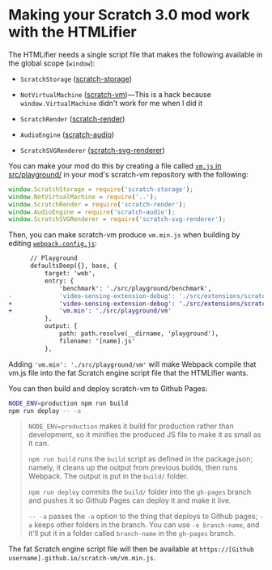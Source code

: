 # Making your Scratch 3.0 mod work with the HTMLifier

The HTMLifier needs a single script file that makes the following available in the global scope (`window`):

- `ScratchStorage` ([scratch-storage](https://github.com/LLK/scratch-storage))

- `NotVirtualMachine` ([scratch-vm](https://github.com/LLK/scratch-vm))&mdash;This is a hack because `window.VirtualMachine` didn't work for me when I did it

- `ScratchRender` ([scratch-render](https://github.com/LLK/scratch-render))

- `AudioEngine` ([scratch-audio](https://github.com/LLK/scratch-audio))

- `ScratchSVGRenderer` ([scratch-svg-renderer](https://github.com/LLK/scratch-svg-renderer))

You can make your mod do this by creating a file called [`vm.js` in src/playground/](https://github.com/SheepTester/scratch-vm/blob/16-9/src/playground/vm.js) in your mod's scratch-vm repository with the following:

```js
window.ScratchStorage = require('scratch-storage');
window.NotVirtualMachine = require('..');
window.ScratchRender = require('scratch-render');
window.AudioEngine = require('scratch-audio');
window.ScratchSVGRenderer = require('scratch-svg-renderer');
```

Then, you can make scratch-vm produce `vm.min.js` when building by editing [`webpack.config.js`](https://github.com/SheepTester/scratch-vm/blob/16-9/webpack.config.js#L92):

```diff
      // Playground
      defaultsDeep({}, base, {
          target: 'web',
          entry: {
              'benchmark': './src/playground/benchmark',
-             'video-sensing-extension-debug': './src/extensions/scratch3_video_sensing/debug'
+             'video-sensing-extension-debug': './src/extensions/scratch3_video_sensing/debug',
+             'vm.min': './src/playground/vm'
          },
          output: {
              path: path.resolve(__dirname, 'playground'),
              filename: '[name].js'
          },
```

Adding `'vm.min': './src/playground/vm'` will make Webpack compile that vm.js file into the fat Scratch engine script file that the HTMLifier wants.

You can then build and deploy scratch-vm to Github Pages:

```sh
NODE_ENV=production npm run build
npm run deploy -- -a
```

> `NODE_ENV=production` makes it build for production rather than development, so it minifies the produced JS file to make it as small as it can.
>
> `npm run build` runs the `build` script as defined in the package.json; namely, it cleans up the output from previous builds, then runs Webpack. The output is put in the `build/` folder.
>
> `npm run deploy` commits the `build/` folder into the `gh-pages` branch and pushes it so Github Pages can deploy it and make it live.
>
> `-- -a` passes the `-a` option to the thing that deploys to Github pages; `-a` keeps other folders in the branch. You can use `-e branch-name`, and it'll put it in a folder called `branch-name` in the `gh-pages` branch.

The fat Scratch engine script file will then be available at `https://[Github username].github.io/scratch-vm/vm.min.js`.
